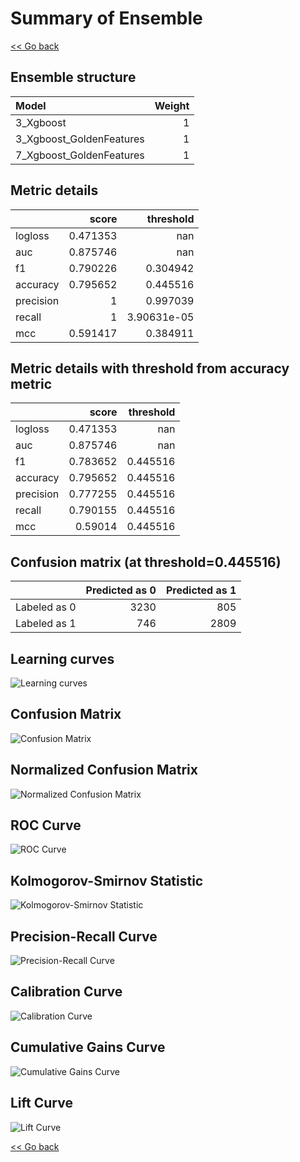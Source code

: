 # Summary of Ensemble

[<< Go back](../README.md)


## Ensemble structure
| Model                    |   Weight |
|:-------------------------|---------:|
| 3_Xgboost                |        1 |
| 3_Xgboost_GoldenFeatures |        1 |
| 7_Xgboost_GoldenFeatures |        1 |

## Metric details
|           |    score |     threshold |
|:----------|---------:|--------------:|
| logloss   | 0.471353 | nan           |
| auc       | 0.875746 | nan           |
| f1        | 0.790226 |   0.304942    |
| accuracy  | 0.795652 |   0.445516    |
| precision | 1        |   0.997039    |
| recall    | 1        |   3.90631e-05 |
| mcc       | 0.591417 |   0.384911    |


## Metric details with threshold from accuracy metric
|           |    score |   threshold |
|:----------|---------:|------------:|
| logloss   | 0.471353 |  nan        |
| auc       | 0.875746 |  nan        |
| f1        | 0.783652 |    0.445516 |
| accuracy  | 0.795652 |    0.445516 |
| precision | 0.777255 |    0.445516 |
| recall    | 0.790155 |    0.445516 |
| mcc       | 0.59014  |    0.445516 |


## Confusion matrix (at threshold=0.445516)
|              |   Predicted as 0 |   Predicted as 1 |
|:-------------|-----------------:|-----------------:|
| Labeled as 0 |             3230 |              805 |
| Labeled as 1 |              746 |             2809 |

## Learning curves
![Learning curves](learning_curves.png)
## Confusion Matrix

![Confusion Matrix](confusion_matrix.png)


## Normalized Confusion Matrix

![Normalized Confusion Matrix](confusion_matrix_normalized.png)


## ROC Curve

![ROC Curve](roc_curve.png)


## Kolmogorov-Smirnov Statistic

![Kolmogorov-Smirnov Statistic](ks_statistic.png)


## Precision-Recall Curve

![Precision-Recall Curve](precision_recall_curve.png)


## Calibration Curve

![Calibration Curve](calibration_curve_curve.png)


## Cumulative Gains Curve

![Cumulative Gains Curve](cumulative_gains_curve.png)


## Lift Curve

![Lift Curve](lift_curve.png)



[<< Go back](../README.md)
